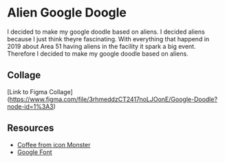 # Alien Google Doogle
I decided to make my google doodle based on aliens. I decided aliens because I just think theyre fascinating. With everything that happend in 2019 about Area 51 having aliens in the facility it spark a big event. Therefore I decided to make my google doodle based on aliens.

## Collage

[Link to Figma Collage] (https://www.figma.com/file/3rhmeddzCT2417noLJOonE/Google-Doodle?node-id=1%3A3)

## Resources
* [Coffee from icon Monster](https://iconmonstr.com/fish-1-svg/)
* [Google Font]()
